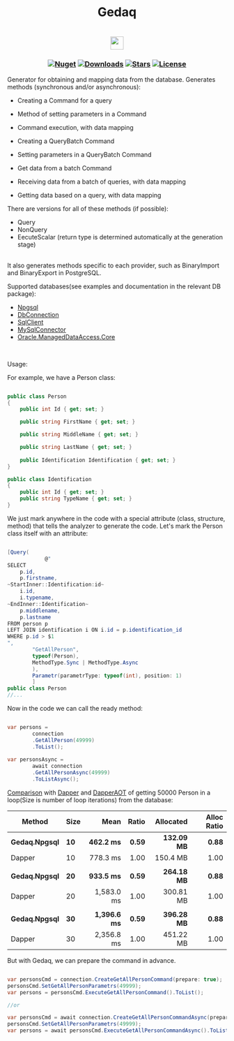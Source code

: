 <h1 align="center">
  <a>Gedaq</a>
</h1>
<h1 align="center">
  <a href="https://discord.gg/xsR5EYU4ZM"><img height="30px" src="https://img.shields.io/badge/Discord-7289DA?style=for-the-badge&logo=discord&logoColor=white"><img></a>
</h1>
<h3 align="center">

  [![Nuget](https://img.shields.io/nuget/v/Gedaq?logo=Gedaq)](https://www.nuget.org/packages/Gedaq/)
  [![Downloads](https://img.shields.io/nuget/dt/Gedaq.svg)](https://www.nuget.org/packages/Gedaq/)
  [![Stars](https://img.shields.io/github/stars/SoftStoneDevelop/Gedaq?color=brightgreen)](https://github.com/SoftStoneDevelop/Gedaq/stargazers)
  [![License](https://img.shields.io/badge/license-MIT-blue.svg)](LICENSE)

</h3>

Generator for obtaining and mapping data from the database.
Generates methods (synchronous and/or asynchronous):
- Creating a Command for a query
- Method of setting parameters in a Command
- Command execution, with data mapping

- Creating a QueryBatch Command
- Setting parameters in a QueryBatch Command
- Get data from a batch Command
- Receiving data from a batch of queries, with data mapping

- Getting data based on a query, with data mapping

There are versions for all of these methods (if possible):
- Query
- NonQuery
- ЕecuteScalar (return type is determined automatically at the generation stage)
<br>
It also generates methods specific to each provider, such as BinaryImport and BinaryExport in PostgreSQL.

Supported databases(see examples and documentation in the relevant DB package):<br>
- [Npgsql](https://github.com/SoftStoneDevelop/Gedaq.Npgsql)
- [DbConnection](https://github.com/SoftStoneDevelop/Gedaq.DbConnection)
- [SqlClient](https://github.com/SoftStoneDevelop/Gedaq.SqlClient)
- [MySqlConnector](https://github.com/SoftStoneDevelop/Gedaq.MySqlConnector)
- [Oracle.ManagedDataAccess.Core](https://github.com/SoftStoneDevelop/Gedaq/issues/6)
<br>

Usage:

For example, we have a Person class:
```C#

public class Person
{
    public int Id { get; set; }

    public string FirstName { get; set; }

    public string MiddleName { get; set; }

    public string LastName { get; set; }
    
    public Identification Identification { get; set; }
}

public class Identification
{
    public int Id { get; set; }
    public string TypeName { get; set; }
}

```
We just mark anywhere in the code with a special attribute (class, structure, method) that tells the analyzer to generate the code.
Let's mark the Person class itself with an attribute:

```C#

[Query(
            @"
SELECT 
    p.id,
    p.firstname,
~StartInner::Identification:id~
    i.id,
    i.typename,
~EndInner::Identification~
    p.middlename,
    p.lastname
FROM person p
LEFT JOIN identification i ON i.id = p.identification_id
WHERE p.id > $1
",
        "GetAllPerson",
        typeof(Person),
        MethodType.Sync | MethodType.Async
        ),
        Parametr(parametrType: typeof(int), position: 1)
        ]
public class Person
//...

```

Now in the code we can call the ready method:
```C#

var persons = 
        connection
        .GetAllPerson(49999)
        .ToList();
        
var personsAsync = 
        await connection
        .GetAllPersonAsync(49999)
        .ToListAsync();

```

[Comparison](https://github.com/SoftStoneDevelop/Gedaq.Npgsql/blob/main/Src/NpgsqlBenchmark/Benchmarks/CompareDapper.cs) with [Dapper](https://github.com/DapperLib/Dapper) and [DapperAOT](https://github.com/DapperLib/DapperAOT) of getting 50000 Person in a loop(Size is number of loop iterations) from the database:


|       Method | Size |       Mean | Ratio | Allocated | Alloc Ratio |
|------------- |----- |-----------:|------:|----------:|------------:|
| **Gedaq.Npgsql** |   **10** |   **462.2 ms** |  **0.59** | **132.09 MB** |        **0.88** |
|       Dapper |   10 |   778.3 ms |  1.00 |  150.4 MB |        1.00 |
|              |      |            |       |           |             |
| **Gedaq.Npgsql** |   **20** |   **933.5 ms** |  **0.59** | **264.18 MB** |        **0.88** |
|       Dapper |   20 | 1,583.0 ms |  1.00 | 300.81 MB |        1.00 |
|              |      |            |       |           |             |
| **Gedaq.Npgsql** |   **30** | **1,396.6 ms** |  **0.59** | **396.28 MB** |        **0.88** |
|       Dapper |   30 | 2,356.8 ms |  1.00 | 451.22 MB |        1.00 |

But with Gedaq, we can prepare the command in advance.
```C#

var personsCmd = connection.CreateGetAllPersonCommand(prepare: true);
personsCmd.SetGetAllPersonParametrs(49999);
var persons = personsCmd.ExecuteGetAllPersonCommand().ToList();

//or

var personsCmd = await connection.CreateGetAllPersonCommandAsync(prepare: true);
personsCmd.SetGetAllPersonParametrs(49999);
var persons = await personsCmd.ExecuteGetAllPersonCommandAsync().ToListAsync();


```
